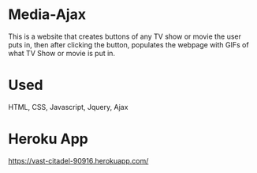 # Media-Ajax

This is a website that creates buttons of any TV show or movie the user puts in,
then after clicking the button, populates the webpage with GIFs of what TV Show or movie is put in.

# Used

HTML, CSS, Javascript, Jquery, Ajax

# Heroku App

https://vast-citadel-90916.herokuapp.com/
